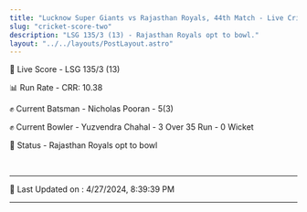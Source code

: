 ```yaml
---
title: "Lucknow Super Giants vs Rajasthan Royals, 44th Match - Live Cricket Score"
slug: "cricket-score-two"
description: "LSG 135/3 (13) - Rajasthan Royals opt to bowl."
layout: "../../layouts/PostLayout.astro"
---
```


🔴 Live Score - LSG 135/3 (13)  

📊 Run Rate - CRR: 10.38  

✊ Current Batsman - Nicholas Pooran - 5(3)  

✊ Current Bowler - Yuzvendra Chahal - 3 Over 35 Run - 0 Wicket  

📑 Status - Rajasthan Royals opt to bowl

<br />

***

📝 Last Updated on : 4/27/2024, 8:39:39 PM

***

